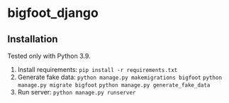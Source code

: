 # bigfoot_django

## Installation

Tested only with Python 3.9.

1) Install requirements:
   `pip install -r requirements.txt`
2) Generate fake data:
   `python manage.py makemigrations bigfoot`
   `python manage.py migrate bigfoot`
   `python manage.py generate_fake_data`
3) Run server:
   `python manage.py runserver`
